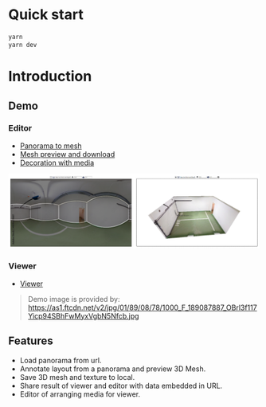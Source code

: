 # Quick start

```
yarn
yarn dev
```

# Introduction

## Demo

### Editor

- [Panorama to mesh](https://pano-to-mesh.vercel.app/editors/layout2d#eNpdkE9rwzAMxb-Lz8aWHP-Rcyyjt7WHwqCUENKsSTMyJ6TutjL23ecUtrDp8EPiPZ6EPlnTD8O0ZzlwVp-6vgttGlgmtGac9dVtuEb1wPLDAQTav5VxEIZcBriw4MmoQQM6Mg61mmlmo7fGAukf3o1Wg1WzmhqFuPCueufsvxQLhhTgL4uCs7EKw1S9Vunsc4zjJZeyuqBoYv0cRDhF-abky9hKQEleAklHEgGgXJdIHsgRuXK7mvqsQXT7rh693q3O6_fH28dTe9yYTVMfRUpgy67t1LVdSG8BjmJ-RPH1DUTpVnM)
- [Mesh preview and download](https://pano-to-mesh.vercel.app/editors/layout3d#eNpdkE9rwzAMxb-Lz8aWHP-Rcyyjt7WHwqCUENKsSTMyJ6TutjL23ecUtrDp8EPiPZ6EPlnTD8O0ZzlwVp-6vgttGlgmtGac9dVtuEb1wPLDAQTav5VxEIZcBriw4MmoQQM6Mg61mmlmo7fGAukf3o1Wg1WzmhqFuPCueufsvxQLhhTgL4uCs7EKw1S9Vunsc4zjJZeyuqBoYv0cRDhF-abky9hKQEleAklHEgGgXJdIHsgRuXK7mvqsQXT7rh693q3O6_fH28dTe9yYTVMfRUpgy67t1LVdSG8BjmJ-RPH1DUTpVnM)
- [Decoration with media](https://pano-to-mesh.vercel.app/editors/decoration#eNpdkE9rwzAMxb-Lz8aWHP-Rcyyjt7WHwqCUENKsSTMyJ6TutjL23ecUtrDp8EPiPZ6EPlnTD8O0ZzlwVp-6vgttGlgmtGac9dVtuEb1wPLDAQTav5VxEIZcBriw4MmoQQM6Mg61mmlmo7fGAukf3o1Wg1WzmhqFuPCueufsvxQLhhTgL4uCs7EKw1S9Vunsc4zjJZeyuqBoYv0cRDhF-abky9hKQEleAklHEgGgXJdIHsgRuXK7mvqsQXT7rh693q3O6_fH28dTe9yYTVMfRUpgy67t1LVdSG8BjmJ-RPH1DUTpVnM)

![image](./Demo.png)

### Viewer

- [Viewer](https://pano-to-mesh.vercel.app#eNpdkE9rwzAMxb-Lz8aWHP-Rcyyjt7WHwqCUENKsSTMyJ6TutjL23ecUtrDp8EPiPZ6EPlnTD8O0ZzlwVp-6vgttGlgmtGac9dVtuEb1wPLDAQTav5VxEIZcBriw4MmoQQM6Mg61mmlmo7fGAukf3o1Wg1WzmhqFuPCueufsvxQLhhTgL4uCs7EKw1S9Vunsc4zjJZeyuqBoYv0cRDhF-abky9hKQEleAklHEgGgXJdIHsgRuXK7mvqsQXT7rh693q3O6_fH28dTe9yYTVMfRUpgy67t1LVdSG8BjmJ-RPH1DUTpVnM)

> Demo image is provided by:
> https://as1.ftcdn.net/v2/jpg/01/89/08/78/1000_F_189087887_OBrl3f117Yicp94SBhFwMyxVgbN5Nfcb.jpg

## Features

- Load panorama from url.
- Annotate layout from a panorama and preview 3D Mesh.
- Save 3D mesh and texture to local.
- Share result of viewer and editor with data embedded in URL.
- Editor of arranging media for viewer.
